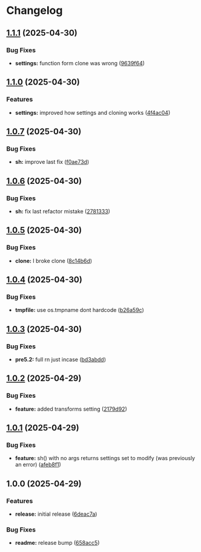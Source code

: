 # Changelog

## [1.1.1](https://github.com/BirdeeHub/shelua/compare/v1.1.0...v1.1.1) (2025-04-30)


### Bug Fixes

* **settings:** function form clone was wrong ([9639f64](https://github.com/BirdeeHub/shelua/commit/9639f648d7795778e7547c18ad84b930e88259d2))

## [1.1.0](https://github.com/BirdeeHub/shelua/compare/v1.0.7...v1.1.0) (2025-04-30)


### Features

* **settings:** improved how settings and cloning works ([4f4ac04](https://github.com/BirdeeHub/shelua/commit/4f4ac04837e5a77f82ae70c14cb39da0cb96135e))

## [1.0.7](https://github.com/BirdeeHub/shelua/compare/v1.0.6...v1.0.7) (2025-04-30)


### Bug Fixes

* **sh:** improve last fix ([f0ae73d](https://github.com/BirdeeHub/shelua/commit/f0ae73d84a59b9acae2783201e02c448f959cab8))

## [1.0.6](https://github.com/BirdeeHub/shelua/compare/v1.0.5...v1.0.6) (2025-04-30)


### Bug Fixes

* **sh:** fix last refactor mistake ([2781333](https://github.com/BirdeeHub/shelua/commit/2781333ce9ca270c2dba2f6901c2181888e4fa17))

## [1.0.5](https://github.com/BirdeeHub/shelua/compare/v1.0.4...v1.0.5) (2025-04-30)


### Bug Fixes

* **clone:** I broke clone ([8c14b6d](https://github.com/BirdeeHub/shelua/commit/8c14b6db6cd59f0783b1c0d9390b2b1bda7c3650))

## [1.0.4](https://github.com/BirdeeHub/shelua/compare/v1.0.3...v1.0.4) (2025-04-30)


### Bug Fixes

* **tmpfile:** use os.tmpname dont hardcode ([b26a59c](https://github.com/BirdeeHub/shelua/commit/b26a59c4b454ba9f845012dd8bad269e1ad8e190))

## [1.0.3](https://github.com/BirdeeHub/shelua/compare/v1.0.2...v1.0.3) (2025-04-30)


### Bug Fixes

* **pre5.2:** full rn just incase ([bd3abdd](https://github.com/BirdeeHub/shelua/commit/bd3abdd2cb25c07d3292b5917b07c1bc226ebee4))

## [1.0.2](https://github.com/BirdeeHub/shelua/compare/v1.0.1...v1.0.2) (2025-04-29)


### Bug Fixes

* **feature:** added transforms setting ([2179d92](https://github.com/BirdeeHub/shelua/commit/2179d92ff32ba7c9d7c45ddc448ca6291658f94d))

## [1.0.1](https://github.com/BirdeeHub/shelua/compare/v1.0.0...v1.0.1) (2025-04-29)


### Bug Fixes

* **feature:** sh() with no args returns settings set to modify (was previously an error) ([afeb8f1](https://github.com/BirdeeHub/shelua/commit/afeb8f16a4f68b4190c62fa8bc7caef1bafc2957))

## 1.0.0 (2025-04-29)


### Features

* **release:** initial release ([6deac7a](https://github.com/BirdeeHub/shelua/commit/6deac7a79aeb69214d5b8437f2013c597b02c207))


### Bug Fixes

* **readme:** release bump ([658acc5](https://github.com/BirdeeHub/shelua/commit/658acc567422d03d81d85485f1064e5f9e8bb4a2))
